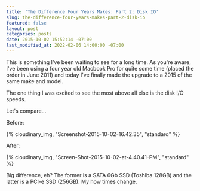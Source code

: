 ```yaml
---
title: 'The Difference Four Years Makes: Part 2: Disk IO'
slug: the-difference-four-years-makes-part-2-disk-io
featured: false
layout: post
categories: posts
date: 2015-10-02 15:52:14 -07:00
last_modified_at: 2022-02-06 14:00:00 -07:00
---
```


This is something I've been waiting to see for a long time. As you're aware, I've been using a four year old Macbook Pro for quite some time (placed the order in June 2011) and today I've finally made the upgrade to a 2015 of the same make and model.

The one thing I was excited to see the most above all else is the disk I/O speeds.

Let's compare…

Before:

{% cloudinary_img, "Screenshot-2015-10-02-16.42.35", "standard" %}

After:

{% cloudinary_img, "Screen-Shot-2015-10-02-at-4.40.41-PM", "standard" %}

Big difference, eh? The former is a SATA 6Gb SSD (Toshiba 128GB) and the latter is a PCI-e SSD (256GB). My how times change.

